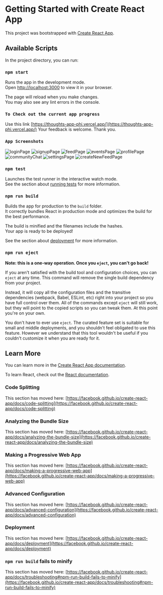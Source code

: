 # Getting Started with Create React App

This project was bootstrapped with [Create React App](https://github.com/facebook/create-react-app).

## Available Scripts

In the project directory, you can run:

### `npm start`

Runs the app in the development mode.\
Open [http://localhost:3000](http://localhost:3000) to view it in your browser.

The page will reload when you make changes.\
You may also see any lint errors in the console.

### `To Check out the current app progress`

Use this link [https://thoughts-app-phi.vercel.app/](https://thoughts-app-phi.vercel.app/)
Your feedback is welcome. Thank you.

### `App Screenshots`

![loginPage](https://user-images.githubusercontent.com/54692909/160218698-c3f1de77-c403-4f1b-bcdb-b150a50bd0de.JPG)
![signupPage](https://user-images.githubusercontent.com/54692909/160218703-9aeb646a-4805-4b5f-9f13-7acb6e53fd3f.JPG)
![feedPage](https://user-images.githubusercontent.com/54692909/160218531-50f11e40-c335-4cea-9d26-d5ed2c609afd.JPG)
![eventsPage](https://user-images.githubusercontent.com/54692909/160218555-66f7ab61-1f85-4b1a-8c7d-662aefefd2ad.JPG)
![profilePage](https://user-images.githubusercontent.com/54692909/160218561-f1daf2ed-6a69-4e30-a6b5-75bf688ea9c4.JPG)
![communityChat](https://user-images.githubusercontent.com/54692909/160218574-dde835ed-6492-4f6c-a513-6b7d74f8734c.JPG)
![settingsPage](https://user-images.githubusercontent.com/54692909/160218589-1c1a6685-31da-49df-995e-328568165455.JPG)
![createNewFeedPage](https://user-images.githubusercontent.com/54692909/160218607-80e00676-1d24-4be9-8307-927fb213c555.JPG)

### `npm test`

Launches the test runner in the interactive watch mode.\
See the section about [running tests](https://facebook.github.io/create-react-app/docs/running-tests) for more information.

### `npm run build`

Builds the app for production to the `build` folder.\
It correctly bundles React in production mode and optimizes the build for the best performance.

The build is minified and the filenames include the hashes.\
Your app is ready to be deployed!

See the section about [deployment](https://facebook.github.io/create-react-app/docs/deployment) for more information.

### `npm run eject`

**Note: this is a one-way operation. Once you `eject`, you can't go back!**

If you aren't satisfied with the build tool and configuration choices, you can `eject` at any time. This command will remove the single build dependency from your project.

Instead, it will copy all the configuration files and the transitive dependencies (webpack, Babel, ESLint, etc) right into your project so you have full control over them. All of the commands except `eject` will still work, but they will point to the copied scripts so you can tweak them. At this point you're on your own.

You don't have to ever use `eject`. The curated feature set is suitable for small and middle deployments, and you shouldn't feel obligated to use this feature. However we understand that this tool wouldn't be useful if you couldn't customize it when you are ready for it.

## Learn More

You can learn more in the [Create React App documentation](https://facebook.github.io/create-react-app/docs/getting-started).

To learn React, check out the [React documentation](https://reactjs.org/).

### Code Splitting

This section has moved here: [https://facebook.github.io/create-react-app/docs/code-splitting](https://facebook.github.io/create-react-app/docs/code-splitting)

### Analyzing the Bundle Size

This section has moved here: [https://facebook.github.io/create-react-app/docs/analyzing-the-bundle-size](https://facebook.github.io/create-react-app/docs/analyzing-the-bundle-size)

### Making a Progressive Web App

This section has moved here: [https://facebook.github.io/create-react-app/docs/making-a-progressive-web-app](https://facebook.github.io/create-react-app/docs/making-a-progressive-web-app)

### Advanced Configuration

This section has moved here: [https://facebook.github.io/create-react-app/docs/advanced-configuration](https://facebook.github.io/create-react-app/docs/advanced-configuration)

### Deployment

This section has moved here: [https://facebook.github.io/create-react-app/docs/deployment](https://facebook.github.io/create-react-app/docs/deployment)

### `npm run build` fails to minify

This section has moved here: [https://facebook.github.io/create-react-app/docs/troubleshooting#npm-run-build-fails-to-minify](https://facebook.github.io/create-react-app/docs/troubleshooting#npm-run-build-fails-to-minify)
